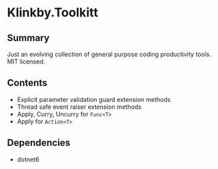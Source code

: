 # Klinkby.Toolkitt

## Summary

Just an evolving collection of general purpose coding productivity tools. MIT licensed.

## Contents

- Explicit parameter validation guard extension methods
- Thread safe event raiser extension methods
- Apply, Curry, Uncurry for `Func<T>`
- Apply for `Action<T>` 

## Dependencies

- dotnet6
